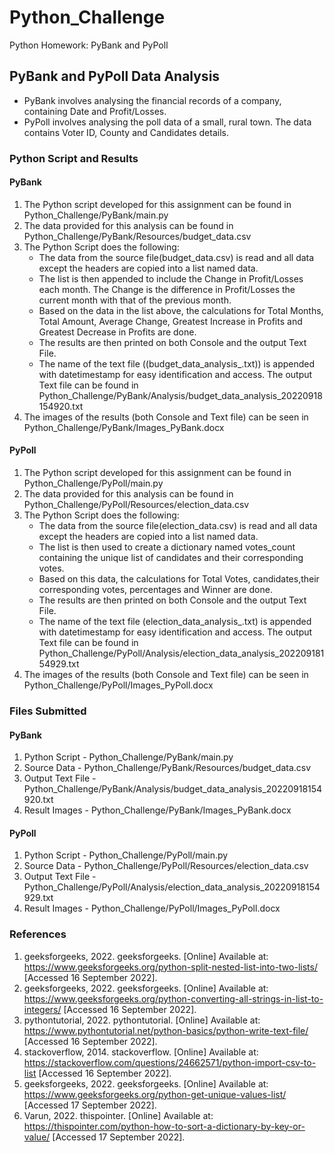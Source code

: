 # Python_Challenge
Python Homework: PyBank and PyPoll

## PyBank and PyPoll Data Analysis
-   PyBank involves analysing the financial records of a company, containing Date and Profit/Losses.
-   PyPoll involves analysing the poll data of a small, rural town. The data contains Voter ID, County and Candidates details.

### Python Script and Results
#### PyBank
1.  The Python script developed for this assignment can be found in Python_Challenge/PyBank/main.py
2.  The data provided for this analysis can be found in Python_Challenge/PyBank/Resources/budget_data.csv
3.  The Python Script does the following:
    -   The data from the source file(budget_data.csv) is read and all data except the headers are copied into a list named data.
    -   The list is then appended to include the Change in Profit/Losses each month. The Change is the difference in Profit/Losses the current month with that of the previous month.
    -   Based on the data in the list above, the calculations for Total Months, Total Amount, Average Change, Greatest Increase in Profits and Greatest Decrease in Profits are done.
    -   The results are then printed on both Console and the output Text File. 
    -   The name of the text file ((budget_data_analysis_<datetimestamp>.txt)) is appended with datetimestamp for easy identification and access. The output Text file can be found in Python_Challenge/PyBank/Analysis/budget_data_analysis_20220918154920.txt
4.  The images of the results (both Console and Text file) can be seen in Python_Challenge/PyBank/Images_PyBank.docx

#### PyPoll
1.  The Python script developed for this assignment can be found in Python_Challenge/PyPoll/main.py
2.  The data provided for this analysis can be found in Python_Challenge/PyPoll/Resources/election_data.csv
3.  The Python Script does the following:
    -   The data from the source file(election_data.csv) is read and all data except the headers are copied into a list named data.
    -   The list is then used to create a dictionary named votes_count containing the unique list of candidates and their corresponding votes.
    -   Based on this data, the calculations for Total Votes, candidates,their corresponding votes, percentages and Winner are done.
    -   The results are then printed on both Console and the output Text File. 
    -   The name of the text file (election_data_analysis_<datetimestamp>.txt) is appended with datetimestamp for easy identification and access. The output Text file can be found in Python_Challenge/PyPoll/Analysis/election_data_analysis_20220918154929.txt
4.  The images of the results (both Console and Text file) can be seen in Python_Challenge/PyPoll/Images_PyPoll.docx

### Files Submitted
#### PyBank
1.  Python Script - Python_Challenge/PyBank/main.py
2.  Source Data - Python_Challenge/PyBank/Resources/budget_data.csv
3.  Output Text File - Python_Challenge/PyBank/Analysis/budget_data_analysis_20220918154920.txt
4.  Result Images - Python_Challenge/PyBank/Images_PyBank.docx

#### PyPoll
1.  Python Script - Python_Challenge/PyPoll/main.py
2.  Source Data - Python_Challenge/PyPoll/Resources/election_data.csv
3.  Output Text File - Python_Challenge/PyPoll/Analysis/election_data_analysis_20220918154929.txt
4.  Result Images - Python_Challenge/PyPoll/Images_PyPoll.docx

### References
1.	geeksforgeeks, 2022. geeksforgeeks. [Online] 
Available at: https://www.geeksforgeeks.org/python-split-nested-list-into-two-lists/
[Accessed 16 September 2022].
2.	geeksforgeeks, 2022. geeksforgeeks. [Online] 
Available at: https://www.geeksforgeeks.org/python-converting-all-strings-in-list-to-integers/
[Accessed 16 September 2022].
3.	pythontutorial, 2022. pythontutorial. [Online] 
Available at: https://www.pythontutorial.net/python-basics/python-write-text-file/
[Accessed 16 September 2022].
4.	stackoverflow, 2014. stackoverflow. [Online] 
Available at: https://stackoverflow.com/questions/24662571/python-import-csv-to-list
[Accessed 16 September 2022].
5.	geeksforgeeks, 2022. geeksforgeeks. [Online] 
Available at: https://www.geeksforgeeks.org/python-get-unique-values-list/
[Accessed 17 September 2022].
6.	Varun, 2022. thispointer. [Online] 
Available at: https://thispointer.com/python-how-to-sort-a-dictionary-by-key-or-value/
[Accessed 17 September 2022].
